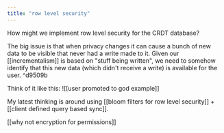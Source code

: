 ```yaml
---
title: "row level security"
---
```


How might we implement row level security for the CRDT database?

The big issue is that when privacy changes it can cause a bunch of new data to be visible that never had a write made to it. Given our [[incrementalism]] is based on "stuff being written", we need to somehow identify that this new data (which didn't receive a write) is available for the user. ^d9509b

Think of it like this:
![[user promoted to god example]]

My latest thinking is around using [[bloom filters for row level security]] + [[client defined query based sync]].

[[why not encryption for permissions]]